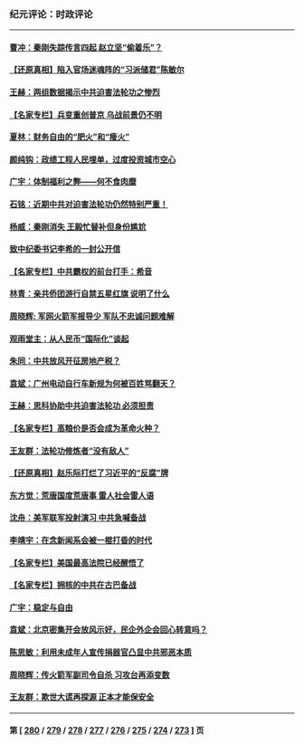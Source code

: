 ### 纪元评论：时政评论
---
#### [曹冲：秦刚失踪传言四起 赵立坚“偷着乐”？](../../pages/nsc1025/n14033393.md) 
#### [【还原真相】陷入官场迷魂阵的“习派储君”陈敏尔](../../pages/nsc1025/n14022981.md) 
#### [王赫：两组数据揭示中共迫害法轮功之惨烈](../../pages/nsc1025/n14033123.md) 
#### [【名家专栏】兵变重创普京 乌战前景仍不明](../../pages/nsc1025/n14032943.md) 
#### [夏林：财务自由的“肥火”和“瘦火”](../../pages/nsc1025/n14033072.md) 
#### [颜纯钩：政绩工程人民埋单，过度投资城市空心](../../pages/nsc1025/n14033007.md) 
#### [广宇：体制福利之弊——何不食肉糜](../../pages/nsc1025/n14032923.md) 
#### [石铭：近期中共对迫害法轮功仍然特别严重！](../../pages/nsc1025/n14032921.md) 
#### [杨威：秦刚消失 王毅忙替补但身份尴尬](../../pages/nsc1025/n14032576.md) 
#### [致中纪委书记李希的一封公开信](../../pages/nsc1025/n14032506.md) 
#### [【名家专栏】中共霸权的前台打手：希音](../../pages/nsc1025/n14031634.md) 
#### [林青：亲共侨团游行自禁五星红旗 说明了什么](../../pages/nsc1025/n14031768.md) 
#### [周晓辉: 军网火箭军报导少 军队不忠诚问题难解](../../pages/nsc1025/n14032349.md) 
#### [观雨堂主：从人民币“国际化”谈起](../../pages/nsc1025/n14032174.md) 
#### [朱同：中共放风开征房地产税？](../../pages/nsc1025/n14032165.md) 
#### [袁斌：广州电动自行车新规为何被百姓骂翻天？](../../pages/nsc1025/n14032156.md) 
#### [王赫：思科协助中共迫害法轮功 必须担责](../../pages/nsc1025/n14032136.md) 
#### [【名家专栏】高粮价是否会成为革命火种？](../../pages/nsc1025/n14031082.md) 
#### [王友群：法轮功修炼者“没有敌人”](../../pages/nsc1025/n14031298.md) 
#### [【还原真相】赵乐际打烂了习近平的“反腐”牌](../../pages/nsc1025/n14031688.md) 
#### [东方觉：荒唐国度荒唐事 雷人社会雷人语](../../pages/nsc1025/n14031471.md) 
#### [沈舟：美军联军投射演习 中共急喊备战](../../pages/nsc1025/n14031165.md) 
#### [李靖宇：在念新闻系会被一棍打昏的时代](../../pages/nsc1025/n14031118.md) 
#### [【名家专栏】美国最高法院已经醒悟了](../../pages/nsc1025/n14030755.md) 
#### [【名家专栏】拥核的中共在古巴备战](../../pages/nsc1025/n14028811.md) 
#### [广宇：稳定与自由](../../pages/nsc1025/n14031047.md) 
#### [袁斌：北京密集开会放风示好，民企外企会回心转意吗？](../../pages/nsc1025/n14031031.md) 
#### [陈思敏：利用未成年人宣传捐器官凸显中共邪恶本质](../../pages/nsc1025/n14031022.md) 
#### [周晓辉：传火箭军副司令自杀 习攻台再添变数](../../pages/nsc1025/n14030835.md) 
#### [王友群：欺世大谎再探源 正本才能保安全](../../pages/nsc1025/n14030533.md) 

---
#### 第 [ [280](./280.md) / [279](./279.md) / [278](./278.md) / [277](./277.md) / [276](./276.md) / [275](./275.md) / [274](./274.md) / [273](./273.md) ] 页
